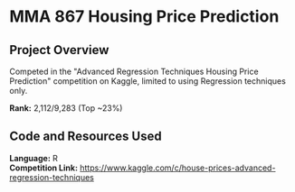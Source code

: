 # MMA 867 Housing Price Prediction

## Project Overview
Competed in the "Advanced Regression Techniques Housing Price Prediction" competition on Kaggle, limited to using Regression techniques only.  

**Rank:** 2,112/9,283 (Top ~23%)

## Code and Resources Used
**Language:** R 
<br>
**Competition Link:** https://www.kaggle.com/c/house-prices-advanced-regression-techniques
